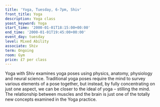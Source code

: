 ```yaml
---
title: 'Yoga, Tuesday, 6-7pm, Shiv'
front_title: Yoga
description: Yoga class
yoast_keyword: Yoga
start_time: '2000-01-01T18:15:00+00:00'
end_time: '2000-01-01T19:45:00+00:00'
event_day: tuesday
level: Mixed Ability
associate: Shiv
term: Ongoing
room: Gym
price: £7 per class
---
```

Yoga with Shiv examines yoga poses using physics, anatomy, physiology and neural science. Traditional yoga poses require the mind to survey various elements of a pose together, but instead, by fully concentrating on just one aspect, we can be closer to the ideal of yoga – stilling the mind. The relationship between muscles and the brain is just one of the totally new concepts examined in the Yoga practice.

